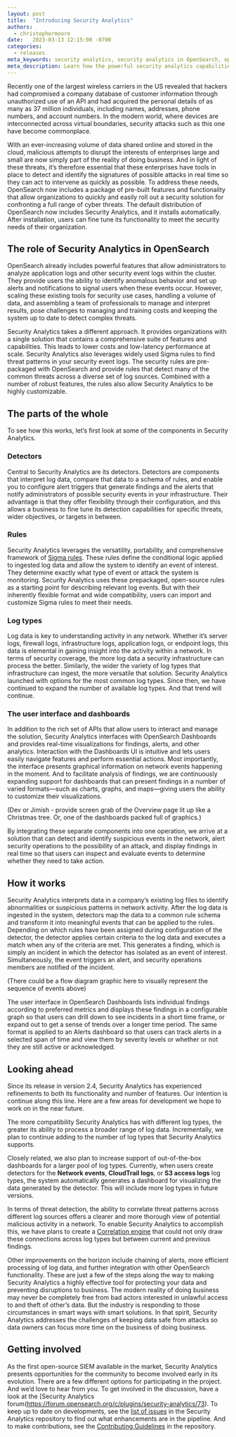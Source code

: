 ```yaml
---
layout: post
title:  "Introducing Security Analytics"
authors:
  - christophermoore
date:   2023-03-13 12:15:00 -0700
categories:
  - releases
meta_keywords: security analytics, security analytics in OpenSearch, open source SIEM tools
meta_description: Learn how the powerful security analytics capabilities in OpenSearch allow administrators to track and analyze activity in the cluster to combat cyber threats.
---
```


Recently one of the largest wireless carriers in the US revealed that hackers had compromised a company database of customer information through unauthorized use of an API and had acquired the personal details of as many as 37 million individuals, including names, addresses, phone numbers, and account numbers. In the modern world, where devices are interconnected across virtual boundaries, security attacks such as this one have become commonplace.

With an ever-increasing volume of data shared online and stored in the cloud, malicious attempts to disrupt the interests of enterprises large and small are now simply part of the reality of doing business. And in light of these threats, it’s therefore essential that these enterprises have tools in place to detect and identify the signatures of possible attacks in real time so they can act to intervene as quickly as possible. To address these needs, OpenSearch now includes a package of pre-built features and functionality that allow organizations to quickly and easily roll out a security solution for confronting a full range of cyber threats. The default distribution of OpenSearch now includes Security Analytics, and it installs automatically. After installation, users can fine tune its functionality to meet the security needs of their organization.

## The role of Security Analytics in OpenSearch

OpenSearch already includes powerful features that allow administrators to analyze application logs and other security event logs within the cluster. They provide users the ability to identify anomalous behavior and set up alerts and notifications to signal users when these events occur. However, scaling these existing tools for security use cases, handling a volume of data, and assembling a team of professionals to manage and interpret results, pose challenges to managing and training costs and keeping the system up to date to detect complex threats.

Security Analytics takes a different approach. It provides organizations with a single solution that contains a comprehensive suite of features and capabilities. This leads to lower costs and low-latency performance at scale. Security Analytics also leverages widely used Sigma rules to find threat patterns in your security event logs. The security rules are pre-packaged with OpenSearch and provide rules that detect many of the common threats across a diverse set of log sources. Combined with a number of robust features, the rules also allow Security Analytics to be highly customizable.

## The parts of the whole

To see how this works, let’s first look at some of the components in Security Analytics.

### Detectors

Central to Security Analytics are its detectors. Detectors are components that interpret log data, compare that data to a schema of rules, and enable you to configure alert triggers that generate findings and the alerts that notify administrators of possible security events in your infrastructure. Their advantage is that they offer flexibility through their configuration, and this allows a business to fine tune its detection capabilities for specific threats, wider objectives, or targets in between.

### Rules

Security Analytics leverages the versatility, portability, and comprehensive framework of [Sigma rules](https://github.com/SigmaHQ/sigma). These rules define the conditional logic applied to ingested log data and allow the system to identify an event of interest. They determine exactly what type of event or attack the system is monitoring. Security Analytics uses these prepackaged, open-source rules as a starting point for describing relevant log events. But with their inherently flexible format and wide compatibility, users can import and customize Sigma rules to meet their needs.

### Log types

Log data is key to understanding activity in any network. Whether it’s server logs, firewall logs, infrastructure logs, application logs, or endpoint logs, this data is elemental in gaining insight into the activity within a network. In terms of security coverage, the more log data a security infrastructure can process the better. Similarly, the wider the variety of log types that infrastructure can ingest, the more versatile that solution. Security Analytics launched with options for the most common log types. Since then, we have continued to expand the number of available log types. And that trend will continue.

### The user interface and dashboards

In addition to the rich set of APIs that allow users to interact and manage the solution, Security Analytics interfaces with OpenSearch Dashboards and provides real-time visualizations for findings, alerts, and other analytics. Interaction with the Dashboards UI is intuitive and lets users easily navigate features and perform essential actions. Most importantly, the interface presents graphical information on network events happening in the moment. And to facilitate analysis of findings, we are continuously expanding support for dashboards that can present findings in a number of varied formats—such as charts, graphs, and maps—giving users the ability to customize their visualizations.

(Dev or Jimish - provide screen grab of the Overview page lit up like a Christmas tree. Or, one of the dashboards packed full of graphics.)

By integrating these separate components into one operation, we arrive at a solution that can detect and identify suspicious events in the network, alert security operations to the possibility of an attack, and display findings in real time so that users can inspect and evaluate events to determine whether they need to take action.

## How it works

Security Analytics interprets data in a company’s existing log files to identify abnormalities or suspicious patterns in network activity. After the log data is ingested in the system, detectors map the data to a common rule schema and transform it into meaningful events that can be applied to the rules. Depending on which rules have been assigned during configuration of the detector, the detector applies certain criteria to the log data and executes a match when any of the criteria are met. This generates a finding, which is simply an incident in which the detector has isolated as an event of interest. Simultaneously, the event triggers an alert, and security operations members are notified of the incident.

(There could be a flow diagram graphic here to visually represent the sequence of events above)

The user interface in OpenSearch Dashboards lists individual findings according to preferred metrics and displays these findings in a configurable graph so that users can drill down to see incidents in a short time frame, or expand out to get a sense of trends over a longer time period. The same format is applied to an Alerts dashboard so that users can track alerts in a selected span of time and view them by severity levels or whether or not they are still active or acknowledged.

## Looking ahead

Since its release in version 2.4, Security Analytics has experienced refinements to both its functionality and number of features. Our intention is continue along this line. Here are a few areas for development we hope to work on in the near future.

The more compatibility Security Analytics has with different log types, the greater its ability to process a broader range of log data. Incrementally, we plan to continue adding to the number of log types that Security Analytics supports.

Closely related, we also plan to increase support of out-of-the-box dashboards for a larger pool of log types. Currently, when users create detectors for the **Network events**, **CloudTrail logs**, or **S3 access logs** log types, the system automatically generates a dashboard for visualizing the data generated by the detector. This will include more log types in future versions.

In terms of threat detection, the ability to correlate threat patterns across different log sources offers a clearer and more thorough view of potential malicious activity in a network. To enable Security Analytics to accomplish this, we have plans to create a [Correlation engine](https://github.com/opensearch-project/security-analytics/issues/369) that could not only draw these connections across log types but between current and previous findings.

Other improvements on the horizon include chaining of alerts, more efficient processing of log data, and further integration with other OpenSearch functionality. These are just a few of the steps along the way to making Security Analytics a highly effective tool for protecting your data and preventing disruptions to business. The modern reality of doing business may never be completely free from bad actors interested in unlawful access to and theft of other’s data. But the industry is responding to those circumstances in smart ways with smart solutions. In that spirit, Security Analytics addresses the challenges of keeping data safe from attacks so data owners can focus more time on the business of doing business.

## Getting involved

As the first open-source SIEM available in the market, Security Analytics presents opportunities for the community to become involved early in its evolution. There are a few different options for participating in the project. And we’d love to hear from you. To get involved in the discussion, have a look at the [Security Analytics forum(https://forum.opensearch.org/c/plugins/security-analytics/73). To keep up to date on developments, see the [list of issues](https://github.com/opensearch-project/security-analytics/issues) in the Security Analytics repository to find out what enhancements are in the pipeline. And to make contributions, see the [Contributing Guidelines](https://github.com/opensearch-project/security-analytics/blob/main/CONTRIBUTING.md) in the repository.

